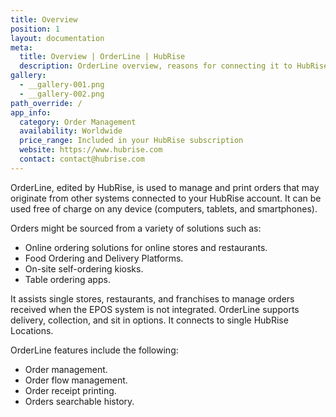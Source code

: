 ```yaml
---
title: Overview
position: 1
layout: documentation
meta:
  title: Overview | OrderLine | HubRise
  description: OrderLine overview, reasons for connecting it to HubRise and summary of integrated features. Synchronise data between your EPOS and your apps.
gallery:
  - __gallery-001.png
  - __gallery-002.png
path_override: /
app_info:
  category: Order Management
  availability: Worldwide
  price_range: Included in your HubRise subscription
  website: https://www.hubrise.com
  contact: contact@hubrise.com
---
```


[comment]: # "Include 003-en-2x-tablet-view.png & 002-en-2x-smartphone-view.png to the gallery once designed in the relevant hardware"

OrderLine, edited by HubRise, is used to manage and print orders that may originate from other systems connected to your HubRise account. It can be used free of charge on any device (computers, tablets, and smartphones).

Orders might be sourced from a variety of solutions such as:

- Online ordering solutions for online stores and restaurants.
- Food Ordering and Delivery Platforms.
- On-site self-ordering kiosks.
- Table ordering apps.

It assists single stores, restaurants, and franchises to manage orders received when the EPOS system is not integrated. OrderLine supports delivery, collection, and sit in options. It connects to single HubRise Locations.

OrderLine features include the following:

- Order management.
- Order flow management.
- Order receipt printing.
- Orders searchable history.
